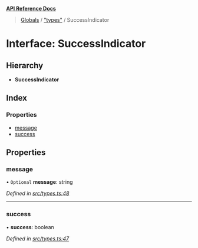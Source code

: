 **[API Reference Docs](../README.md)**

> [Globals](../README.md) / ["types"](../modules/_types_.md) / SuccessIndicator

# Interface: SuccessIndicator

## Hierarchy

- **SuccessIndicator**

## Index

### Properties

- [message](_types_.successindicator.md#message)
- [success](_types_.successindicator.md#success)

## Properties

### message

• `Optional` **message**: string

_Defined in [src/types.ts:48](https://github.com/distributhor/scormcloud-client/blob/c25d83b/src/types.ts#L48)_

---

### success

• **success**: boolean

_Defined in [src/types.ts:47](https://github.com/distributhor/scormcloud-client/blob/c25d83b/src/types.ts#L47)_
